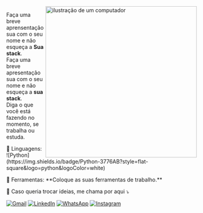 <img src="https://raw.githubusercontent.com/MicaelliMedeiros/micaellimedeiros/master/image/computer-illustration.png" alt="ilustração de um computador" min-width="400px" max-width="400px" width="400px" align="right">

<p align="left"> 
  Faça uma breve aprensentação sua com o seu nome e não esqueça a <strong>Sua stack</strong>.<br>
  Faça uma breve apresentação sua com o seu nome e não esqueça a <strong>sua stack</strong>.<br>
  Diga o que você está fazendo no momento, se trabalha ou estuda.
</p>

<p align="left">
  🦄 Linguagens: ![Python](https://img.shields.io/badge/Python-3776AB?style=flat-square&logo=python&logoColor=white)
</p>
<p align="left">
  💼 Ferramentas: **Coloque as suas ferramentas de trabalho.**
</p>
<p align="left">
  💌 Caso queria trocar ideias, me chama por aqui ⤵️
</p>
<p align="left">
  <a href="mailto:michelc.linkedin@gmail.com" title="Gmail">
  <img src="https://img.shields.io/badge/-Gmail-FF0000?style=flat-square&labelColor=FF0000&logo=gmail&logoColor=white&link=mailto:michelc.linkedin@gmail.com" alt="Gmail"/></a>
  <a href="https://www.linkedin.com/in/michel-camargoj" title="LinkedIn">
  <img src="https://img.shields.io/badge/-Linkedin-0e76a8?style=flat-square&logo=Linkedin&logoColor=white&link=https://www.linkedin.com/in/michel-camargoj" alt="LinkedIn"/></a>
  <a href="https://wa.me/5519997639266?text=Ol%C3%A1,%20vim%20atrav%C3%A9s%20do%20GitHub!" title="WhatsApp">
  <img src="https://img.shields.io/badge/-WhatsApp-25d366?style=flat-square&labelColor=25d366&logo=whatsapp&logoColor=white&link=https://wa.me/5519997639266?text=Ol%C3%A1,%20vim%20atrav%C3%A9s%20do%20GitHub!" alt="WhatsApp"/></a>
  <a href="https://www.instagram.com/michel.camargoj" title="Instagram">
  <img src="https://img.shields.io/badge/-Instagram-DF0174?style=flat-square&labelColor=DF0174&logo=instagram&logoColor=white&link=https://www.instagram.com/michel.camargoj" alt="Instagram"/></a>
</p>
